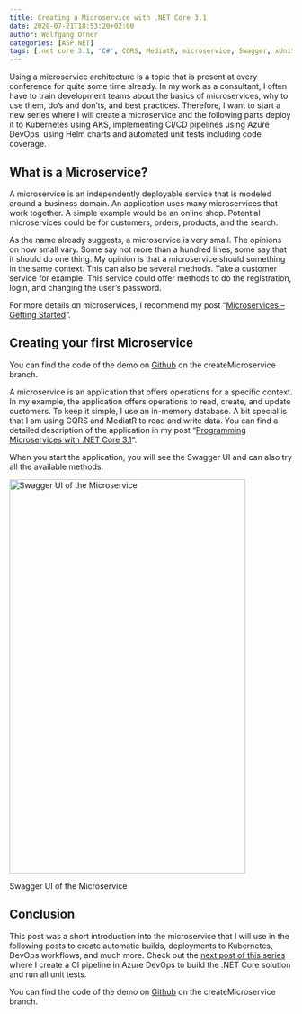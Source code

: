 ```yaml
---
title: Creating a Microservice with .NET Core 3.1
date: 2020-07-21T18:53:20+02:00
author: Wolfgang Ofner
categories: [ASP.NET]
tags: [.net core 3.1, 'C#', CQRS, MediatR, microservice, Swagger, xUnit]
---
```

Using a microservice architecture is a topic that is present at every conference for quite some time already. In my work as a consultant, I often have to train development teams about the basics of microservices, why to use them, do&#8217;s and don&#8217;ts, and best practices. Therefore, I want to start a new series where I will create a microservice and the following parts deploy it to Kubernetes using AKS, implementing CI/CD pipelines using Azure DevOps, using Helm charts and automated unit tests including code coverage.

## What is a Microservice?

A microservice is an independently deployable service that is modeled around a business domain. An application uses many microservices that work together. A simple example would be an online shop. Potential microservices could be for customers, orders, products, and the search.

As the name already suggests, a microservice is very small. The opinions on how small vary. Some say not more than a hundred lines, some say that it should do one thing. My opinion is that a microservice should something in the same context. This can also be several methods. Take a customer service for example. This service could offer methods to do the registration, login, and changing the user&#8217;s password.

For more details on microservices, I recommend my post &#8220;<a href="https://www.programmingwithwolfgang.com/microservices-getting-started/" target="_blank" rel="noopener noreferrer">Microservices &#8211; Getting Started</a>&#8220;.

## Creating your first Microservice

You can find the code of the demo on <a href="https://github.com/WolfgangOfner/.NetCoreMicroserviceCiCdAks/tree/createMicroservice" target="_blank" rel="noopener noreferrer">Github</a> on the createMicroservice branch.

A microservice is an application that offers operations for a specific context. In my example, the application offers operations to read, create, and update customers. To keep it simple, I use an in-memory database. A bit special is that I am using CQRS and MediatR to read and write data. You can find a detailed description of the application in my post &#8220;<a href="https://www.programmingwithwolfgang.com/programming-microservices-net-core-3-1" target="_blank" rel="noopener noreferrer">Programming Microservices with .NET Core 3.1</a>&#8220;.

When you start the application, you will see the Swagger UI and can also try all the available methods.

<div id="attachment_2279" style="width: 430px" class="wp-caption aligncenter">
  <a href="https://www.programmingwithwolfgang.com/wp-content/uploads/2020/07/Swagger-UI-of-the-Microservice.jpg"><img aria-describedby="caption-attachment-2279" loading="lazy" class="wp-image-2279" src="https://www.programmingwithwolfgang.com/wp-content/uploads/2020/07/Swagger-UI-of-the-Microservice.jpg" alt="Swagger UI of the Microservice" width="420" height="700" srcset="https://www.programmingwithwolfgang.com/wp-content/uploads/2020/07/Swagger-UI-of-the-Microservice.jpg 544w, https://www.programmingwithwolfgang.com/wp-content/uploads/2020/07/Swagger-UI-of-the-Microservice-180x300.jpg 180w" sizes="(max-width: 420px) 100vw, 420px" /></a>
  
  <p id="caption-attachment-2279" class="wp-caption-text">
    Swagger UI of the Microservice
  </p>
</div>

## Conclusion

This post was a short introduction into the microservice that I will use in the following posts to create automatic builds, deployments to Kubernetes, DevOps workflows, and much more. Check out the <a href="https://www.programmingwithwolfgang.com/build-net-core-in-a-ci-pipeline-in-azure-devops/" target="_blank" rel="noopener noreferrer">next post of this series</a> where I create a CI pipeline in Azure DevOps to build the .NET Core solution and run all unit tests.

You can find the code of the demo on <a href="https://github.com/WolfgangOfner/.NetCoreMicroserviceCiCdAks/tree/createMicroservice" target="_blank" rel="noopener noreferrer">Github</a> on the createMicroservice branch.